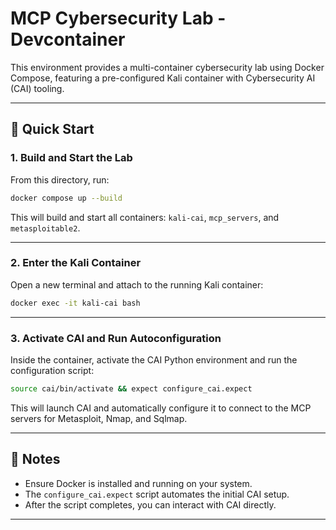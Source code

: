# MCP Cybersecurity Lab - Devcontainer

This environment provides a multi-container cybersecurity lab using Docker Compose, featuring a pre-configured Kali container with Cybersecurity AI (CAI) tooling.

---

## 🚀 Quick Start

### 1. Build and Start the Lab

From this directory, run:

```sh
docker compose up --build
```

This will build and start all containers: `kali-cai`, `mcp_servers`, and `metasploitable2`.

---

### 2. Enter the Kali Container

Open a new terminal and attach to the running Kali container:

```sh
docker exec -it kali-cai bash
```

---

### 3. Activate CAI and Run Autoconfiguration

Inside the container, activate the CAI Python environment and run the configuration script:

```sh
source cai/bin/activate && expect configure_cai.expect
```

This will launch CAI and automatically configure it to connect to the MCP servers for Metasploit, Nmap, and Sqlmap.

---

## 📝 Notes

- Ensure Docker is installed and running on your system.
- The `configure_cai.expect` script automates the initial CAI setup.
- After the script completes, you can interact with CAI directly.

---